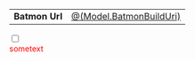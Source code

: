 <table cellspacing="5">
      <tr>
        <td style="font-weight: bold">Batmon Url</td>
        <td>
            <a target="_blank" href="@(Model.BatmonBuildUri)" style="color: rgba(var(--palette-primary), 1)">@(Model.BatmonBuildUri)</a>
        </td>
    </tr>
</table>
<div>
<style>
.red {color: red}
</style>
  <input id="cb1" type="checkbox" onchecked="alert('hi')" />
  <div id="el1" class="red">
   sometext
  </div>
</div>